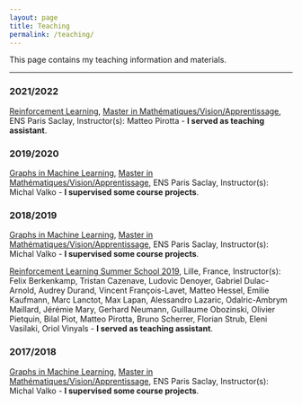 ```yaml
---
layout: page
title: Teaching
permalink: /teaching/
---
```


This page contains my teaching information and materials.

<hr />

<h3><B>2021/2022</B></h3>

<p><a href="https://teopir.github.io/#teaching">Reinforcement Learning</a>, <a href="http://cmla.ens-paris-saclay.fr/version-anglaise/academics/mva-master-degree-227777.kjsp">Master in Mathématiques/Vision/Apprentissage</a>, ENS Paris Saclay, Instructor(s): Matteo Pirotta - <b>I served as teaching assistant</b>.

<h3><B>2019/2020</B></h3>

<p><a href="http://researchers.lille.inria.fr/~valko/hp/mva-ml-graphs.php">Graphs in Machine Learning</a>, <a href="http://cmla.ens-paris-saclay.fr/version-anglaise/academics/mva-master-degree-227777.kjsp">Master in Mathématiques/Vision/Apprentissage</a>, ENS Paris Saclay, Instructor(s): Michal Valko - <b>I supervised some course projects</b>.

<h3><B>2018/2019</B></h3>

<p><a href="http://researchers.lille.inria.fr/~valko/hp/mva-ml-graphs.php">Graphs in Machine Learning</a>, <a href="http://cmla.ens-paris-saclay.fr/version-anglaise/academics/mva-master-degree-227777.kjsp">Master in Mathématiques/Vision/Apprentissage</a>, ENS Paris Saclay, Instructor(s): Michal Valko - <b>I supervised some course projects</b>.

<p><a href="https://rlss.inria.fr/">Reinforcement Learning Summer School 2019</a>, Lille, France, Instructor(s): Felix Berkenkamp, Tristan Cazenave, Ludovic Denoyer, Gabriel Dulac-Arnold, Audrey Durand, Vincent François-Lavet, Matteo Hessel, Emilie Kaufmann, Marc Lanctot, Max Lapan, Alessandro Lazaric, Odalric-Ambrym Maillard, Jérémie Mary, Gerhard Neumann, Guillaume Obozinski, Olivier Pietquin, Bilal Piot, Matteo Pirotta, Bruno Scherrer, Florian Strub, Eleni Vasilaki, Oriol Vinyals - <b>I served as teaching assistant</b>.

<h3><B>2017/2018</B></h3>

<p><a href="http://researchers.lille.inria.fr/~valko/hp/mva-ml-graphs.php">Graphs in Machine Learning</a>, <a href="http://cmla.ens-paris-saclay.fr/version-anglaise/academics/mva-master-degree-227777.kjsp">Master in Mathématiques/Vision/Apprentissage</a>, ENS Paris Saclay, Instructor(s): Michal Valko - <b>I supervised some course projects</b>.
